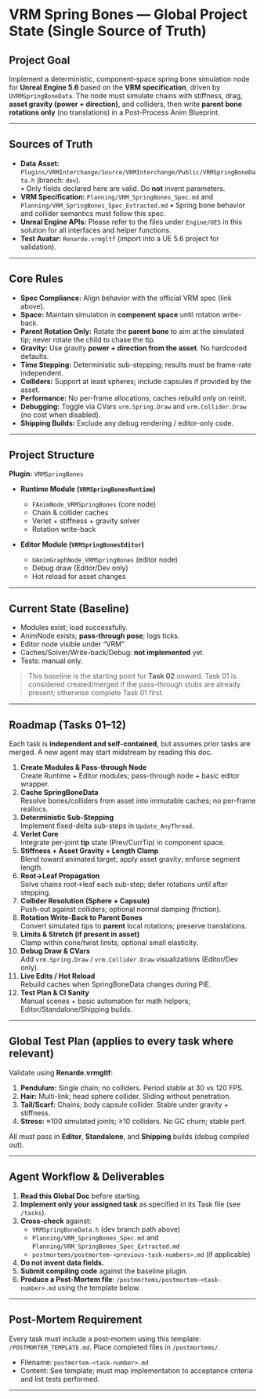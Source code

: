 # VRM Spring Bones — Global Project State (Single Source of Truth)

## Project Goal
Implement a deterministic, component-space spring bone simulation node for **Unreal Engine 5.6** based on the **VRM specification**, driven by `UVRMSpringBoneData`. The node must simulate chains with stiffness, drag, **asset gravity (power + direction)**, and colliders, then write **parent bone rotations only** (no translations) in a Post-Process Anim Blueprint.

---

## Sources of Truth
- **Data Asset:** `Plugins/VRMInterchange/Source/VRMInterchange/Public/VRMSpringBoneData.h` (branch: `dev`).  
  • Only fields declared here are valid. Do **not** invent parameters.  
- **VRM Specification:** `Planning/VRM_SpringBones_Spec.md` and `Planning/VRM_SpringBones_Spec_Extracted.md` 
  • Spring bone behavior and collider semantics must follow this spec.  
- **Unreal Engine APIs:** Please refer to the files under `Engine/UE5` in this solution for all interfaces and helper functions.
- **Test Avatar:** `Renarde.vrmgltf` (import into a UE 5.6 project for validation).

---

## Core Rules
- **Spec Compliance:** Align behavior with the official VRM spec (link above).
- **Space:** Maintain simulation in **component space** until rotation write-back.
- **Parent Rotation Only:** Rotate the **parent bone** to aim at the simulated tip; never rotate the child to chase the tip.
- **Gravity:** Use gravity **power + direction from the asset**. No hardcoded defaults.
- **Time Stepping:** Deterministic sub-stepping; results must be frame-rate independent.
- **Colliders:** Support at least spheres; include capsules if provided by the asset.
- **Performance:** No per-frame allocations; caches rebuild only on reinit.
- **Debugging:** Toggle via CVars `vrm.Spring.Draw` and `vrm.Collider.Draw` (no cost when disabled).
- **Shipping Builds:** Exclude any debug rendering / editor-only code.

---

## Project Structure
**Plugin:** `VRMSpringBones`

- **Runtime Module (`VRMSpringBonesRuntime`)**
  - `FAnimNode_VRMSpringBones` (core node)
  - Chain & collider caches
  - Verlet + stiffness + gravity solver
  - Rotation write-back

- **Editor Module (`VRMSpringBonesEditor`)**
  - `UAnimGraphNode_VRMSpringBones` (editor node)
  - Debug draw (Editor/Dev only)
  - Hot reload for asset changes

---

## Current State (Baseline)
- Modules exist; load successfully.
- AnimNode exists; **pass-through pose**; logs ticks.
- Editor node visible under “VRM”.
- Caches/Solver/Write-back/Debug: **not implemented** yet.
- Tests: manual only.

> This baseline is the starting point for **Task 02** onward. Task 01 is considered created/merged if the pass-through stubs are already present; otherwise complete Task 01 first.

---

## Roadmap (Tasks 01–12)
Each task is **independent and self-contained**, but assumes prior tasks are merged. A new agent may start midstream by reading this doc.

1. **Create Modules & Pass-through Node**  
   Create Runtime + Editor modules; pass-through node + basic editor wrapper.
2. **Cache SpringBoneData**  
   Resolve bones/colliders from asset into immutable caches; no per-frame reallocs.
3. **Deterministic Sub-Stepping**  
   Implement fixed-delta sub-steps in `Update_AnyThread`.
4. **Verlet Core**  
   Integrate per-joint **tip** state (Prev/CurrTip) in component space.
5. **Stiffness + Asset Gravity + Length Clamp**  
   Blend toward animated target; apply asset gravity; enforce segment length.
6. **Root→Leaf Propagation**  
   Solve chains root→leaf each sub-step; defer rotations until after stepping.
7. **Collider Resolution (Sphere + Capsule)**  
   Push-out against colliders; optional normal damping (friction).
8. **Rotation Write-Back to Parent Bones**  
   Convert simulated tips to **parent** local rotations; preserve translations.
9. **Limits & Stretch (if present in asset)**  
   Clamp within cone/twist limits; optional small elasticity.
10. **Debug Draw & CVars**  
    Add `vrm.Spring.Draw` / `vrm.Collider.Draw` visualizations (Editor/Dev only).
11. **Live Edits / Hot Reload**  
    Rebuild caches when SpringBoneData changes during PIE.
12. **Test Plan & CI Sanity**  
    Manual scenes + basic automation for math helpers; Editor/Standalone/Shipping builds.

---

## Global Test Plan (applies to every task where relevant)
Validate using **Renarde.vrmgltf**:

1. **Pendulum:** Single chain; no colliders. Period stable at 30 vs 120 FPS.
2. **Hair:** Multi-link; head sphere collider. Sliding without penetration.
3. **Tail/Scarf:** Chains; body capsule collider. Stable under gravity + stiffness.
4. **Stress:** ≈100 simulated joints; ≥10 colliders. No GC churn; stable perf.

All must pass in **Editor**, **Standalone**, and **Shipping** builds (debug compiled out).

---

## Agent Workflow & Deliverables
1. **Read this Global Doc** before starting.
2. **Implement only your assigned task** as specified in its Task file (see `/tasks`).
3. **Cross-check** against:
   - `VRMSpringBoneData.h` (dev branch path above)
   - `Planning/VRM_SpringBones_Spec.md` and `Planning/VRM_SpringBones_Spec_Extracted.md`
   - `postmortems/postmortem-<previous-task-numbers>.md` (if applicable)
4. **Do not invent data fields.**
5. **Submit compiling code** against the baseline plugin.
6. **Produce a Post-Mortem file**: `/postmortems/postmortem-<task-number>.md` using the template below.

---

## Post-Mortem Requirement
Every task must include a post-mortem using this template: `/POSTMORTEM_TEMPLATE.md`. Place completed files in `/postmortems/`.

- Filename: `postmortem-<task-number>.md`
- Content: See template; must map implementation to acceptance criteria and list tests performed.

---